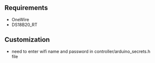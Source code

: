 ## Requirements
- OneWire
- DS18B20_RT
## Customization
- need to enter wifi name and password in controller/arduino_secrets.h file
